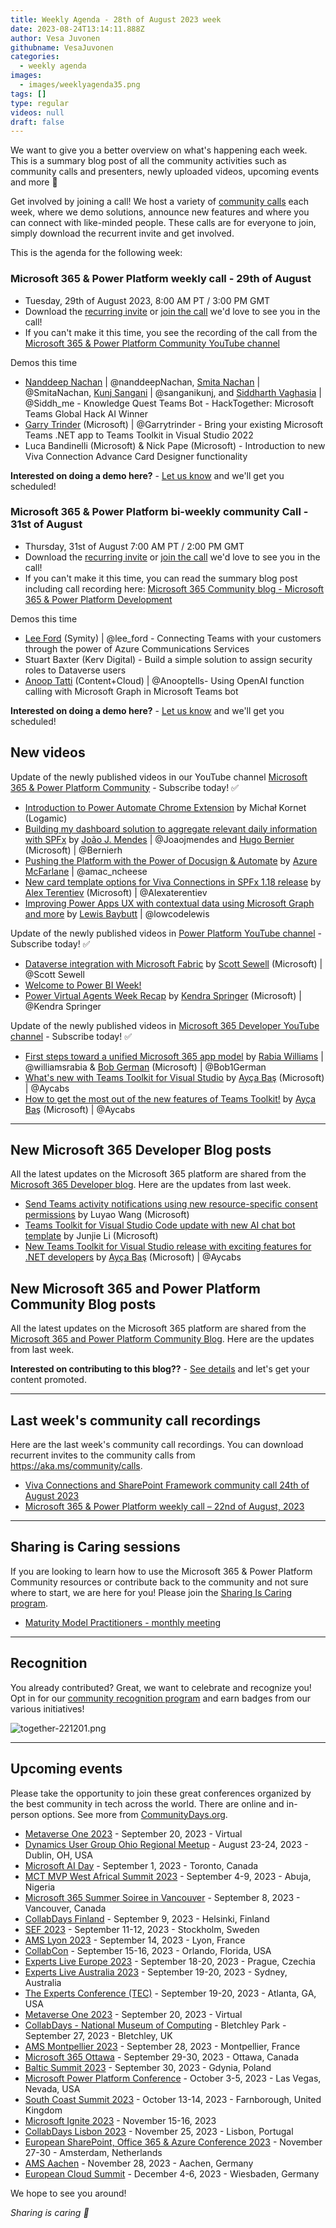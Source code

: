 ```yaml
---
title: Weekly Agenda - 28th of August 2023 week
date: 2023-08-24T13:14:11.888Z
author: Vesa Juvonen
githubname: VesaJuvonen
categories:
  - weekly agenda
images:
  - images/weeklyagenda35.png
tags: []
type: regular
videos: null
draft: false
---
```


We want to give you a better overview on what's happening each week. This is a summary blog post of all the community activities such as community calls and presenters, newly uploaded videos, upcoming events and more 🚀

Get involved by joining a call! We host a variety of [community calls](https://aka.ms/community/calls) each week, where we demo solutions, announce new features and where you can connect with like-minded people. These calls are for everyone to join, simply download the recurrent invite and get involved.

This is the agenda for the following week:

### Microsoft 365 & Power Platform weekly call - 29th of August

* Tuesday, 29th of August 2023, 8:00 AM PT / 3:00 PM GMT
* Download the [recurring invite](https://aka.ms/m365-dev-call) or [join the call](https://aka.ms/m365-dev-call-join) we'd love to see you in the call!
* If you can't make it this time, you see the recording of the call from the [Microsoft 365 & Power Platform Community YouTube channel](https://www.youtube.com/watch?v=MX8OVvsAK0s&list=PLR9nK3mnD-OUQOW86tT5dkCRQAVGY7DlH)

Demos this time

* [Nanddeep Nachan](https://twitter.com/NanddeepNachan) | @nanddeepNachan, [Smita Nachan](https://twitter.com/smitanachan) | @SmitaNachan, [Kunj Sangani](https://twitter.com/sanganikunj) | @sanganikunj, and [Siddharth Vaghasia](https://twitter.com/siddh_me) | @Siddh_me - Knowledge Quest Teams Bot - HackTogether: Microsoft Teams Global Hack AI Winner
* [Garry Trinder](https://twitter.com/garrytrinder) (Microsoft) | @Garrytrinder - Bring your existing Microsoft Teams .NET app to Teams Toolkit in Visual Studio 2022 
* Luca Bandinelli (Microsoft) & Nick Pape (Microsoft) - Introduction to new Viva Connection Advance Card Designer functionality

**Interested on doing a demo here?** - [Let us know](https://aka.ms/community/request/demo) and we'll get you scheduled!


### Microsoft 365 & Power Platform bi-weekly community Call - 31st of August

* Thursday, 31st of August 7:00 AM PT / 2:00 PM GMT
* Download the [recurring invite](https://aka.ms/spdev-sig-call) or [join the call](https://aka.ms/spdev-sig-call-join) we'd love to see you in the call!
* If you can't make it this time, you can read the summary blog post including call recording here: [Microsoft 365 Community blog - Microsoft 365 & Power Platform Development](https://pnp.github.io/blog/categories/microsoft-365-and-power-platform-development-community-call/)

Demos this time

* [Lee Ford](https://twitter.com/lee_ford) (Symity) | @lee_ford - Connecting Teams with your customers through the power of Azure Communications Services
* Stuart Baxter (Kerv Digital) - Build a simple solution to assign security roles to Dataverse users
* [Anoop Tatti](https://twitter.com/anooptells) (Content+Cloud) | @Anooptells- Using OpenAI function calling with Microsoft Graph in Microsoft Teams bot

**Interested on doing a demo here?** - [Let us know](https://aka.ms/community/request/demo) and we'll get you scheduled!


## New videos 

Update of the newly published videos in our YouTube channel [Microsoft 365 & Power Platform Community](https://www.youtube.com/channel/UC_mKdhw-V6CeCM7gTo_Iy7w) - Subscribe today! ✅

* [Introduction to Power Automate Chrome Extension](https://www.youtube.com/watch?v=RKAHmiyEHvk) by Michał Kornet (Logamic) 
* [Building my dashboard solution to aggregate relevant daily information with SPFx](https://www.youtube.com/watch?v=gGOp_ShHQ7c&t=43s) by  [João J. Mendes](https://twitter.com/joaojmendes) | @Joaojmendes and [Hugo Bernier](https://twitter.com/bernierh) (Microsoft) | @Bernierh
* [Pushing the Platform with the Power of Docusign & Automate](https://www.youtube.com/watch?v=CLQTIDZZOL4&t=4s) by  [Azure McFarlane](https://twitter.com/amac_ncheese) | @amac_ncheese 
* [New card template options for Viva Connections in SPFx 1.18 release](https://www.youtube.com/watch?v=rheAG6qEdJc&t=13s) by [Alex Terentiev](https://twitter.com/alexaterentiev) (Microsoft) | @Alexaterentiev
* [Improving Power Apps UX with contextual data using Microsoft Graph and more](https://www.youtube.com/watch?v=HfHJUQkpjec) by  [Lewis Baybutt](https://twitter.com/lowcodelewis) | @lowcodelewis


Update of the newly published videos in [Power Platform YouTube channel](https://www.youtube.com/@mspowerplatform) - Subscribe today! ✅

* [Dataverse integration with Microsoft Fabric](https://www.youtube.com/watch?v=bgcNsqp92YE) by [Scott Sewell](https://twitter.com/ScottSewell) (Microsoft) | @Scott Sewell
* [Welcome to Power BI Week!](https://www.youtube.com/watch?v=xDbNlvJJO6o)
* [Power Virtual Agents Week Recap](https://www.youtube.com/watch?v=d_LzD6hppJc)  by [Kendra Springer](https://twitter.com/KendraSpringer) (Microsoft) | @Kendra Springer  


Update of the newly published videos in [Microsoft 365 Developer YouTube channel](https://www.youtube.com/@Microsoft365Developer) - Subscribe today! ✅

* [First steps toward a unified Microsoft 365 app model](https://www.youtube.com/watch?v=SAWjXdy2Rxs) by [Rabia Williams](https://twitter.com/williamsrabia) | @williamsrabia & [Bob German](https://twitter.com/Bob1German) (Microsoft) | @Bob1German
* [What's new with Teams Toolkit for Visual Studio](https://www.youtube.com/watch?v=vKOIQJKqUgA) by [Ayça Baş](https://twitter.com/aycabs) (Microsoft) | @Aycabs
* [How to get the most out of the new features of Teams Toolkit!](https://www.youtube.com/watch?v=kv4BEjM-RXc) by [Ayça Baş](https://twitter.com/aycabs) (Microsoft) | @Aycabs

---

## New Microsoft 365 Developer Blog posts

All the latest updates on the Microsoft 365 platform are shared from the [Microsoft 365 Developer blog](https://devblogs.microsoft.com/microsoft365dev/). Here are the updates from last week.

* [Send Teams activity notifications using new resource-specific consent permissions](https://devblogs.microsoft.com/microsoft365dev/send-microsoft-teams-activity-feed-notifications-using-resource-specific-content-permissions/) by Luyao Wang (Microsoft)
* [Teams Toolkit for Visual Studio Code update with new AI chat bot template](https://devblogs.microsoft.com/microsoft365dev/teams-toolkit-for-visual-studio-code-update-with-new-ai-chat-bot-template/) by Junjie Li (Microsoft)
* [New Teams Toolkit for Visual Studio release with exciting features for .NET developers](https://devblogs.microsoft.com/microsoft365dev/new-teams-toolkit-for-visual-studio-release-with-exciting-features-for-net-developers/) by [Ayça Baş](https://twitter.com/aycabs) (Microsoft) | @Aycabs


## New Microsoft 365 and Power Platform Community Blog posts

All the latest updates on the Microsoft 365 platform are shared from the [Microsoft 365 and Power Platform Community Blog](https://pnp.github.io/blog/). Here are the updates from last week.

**Interested on contributing to this blog??** - [See details](https://pnp.github.io/blog/post/contribute-blog/) and let's get your content promoted.

---

## Last week's community call recordings

Here are the last week's community call recordings. You can download recurrent invites to the community calls from https://aka.ms/community/calls.

* [Viva Connections and SharePoint Framework community call 24th of August 2023](https://www.youtube.com/watch?v=Sxrnc7gSw4A)
* [Microsoft 365 & Power Platform weekly call – 22nd of August, 2023](https://www.youtube.com/watch?v=3VR5u5FVk4k&t=1267s)

---

## Sharing is Caring sessions

If you are looking to learn how to use the Microsoft 365 & Power Platform Community resources or contribute back to the community and not sure where to start, we are here for you! Please join the [Sharing Is Caring program](https://pnp.github.io/sharing-is-caring/).

* [Maturity Model Practitioners - monthly meeting](https://aka.ms/mm4m365/invite)

---

## Recognition

You already contributed? Great, we want to celebrate and recognize you! Opt in for our [community recognition program](https://pnp.github.io/recognitionprogram/) and earn badges from our various initiatives! 

![together-221201.png](images/community-recognization-program.png)

---

## Upcoming events

Please take the opportunity to join these great conferences organized by the best community in tech across the world. There are online and in-person options. See more from [CommunityDays.org](https://www.communitydays.org/).

* [Metaverse One 2023](https://www.communitydays.org/event/2023-09-20/metaverse-one-2023) - September 20, 2023 - Virtual
* [Dynamics User Group Ohio Regional Meetup](https://www.communitydays.org/event/2023-08-22/dynamics-user-group-ohio-regional-meetup) - August 23-24, 2023 - Dublin, OH, USA
* [Microsoft AI Day](https://www.communitydays.org/event/2023-09-01/microsoft-ai-day) - September 1, 2023 - Toronto, Canada
* [MCT MVP West Africal Summit 2023](https://www.communitydays.org/event/2023-09-04/mct-mvp-west-africa-summit-2023) - September 4-9, 2023 - Abuja, Nigeria
* [Microsoft 365 Summer Soiree in Vancouver](https://www.communitydays.org/event/2023-09-07/microsoft-365-summer-soiree-in-vancourver) - September 8, 2023 - Vancouver, Canada
* [CollabDays Finland](https://www.collabdays.org/2023-finland/) - September 9, 2023 - Helsinki, Finland
* [SEF 2023](https://www.communitydays.org/event/2023-09-11/sef-2023) - September 11-12, 2023 - Stockholm, Sweden
* [AMS Lyon 2023](https://www.communitydays.org/event/2023-09-14/ams-lyon-2023) - September 14, 2023 - Lyon, France
* [CollabCon](https://www.communitydays.org/event/2023-09-15/collabcon) - September 15-16, 2023 - Orlando, Florida, USA
* [Experts Live Europe 2023](https://www.communitydays.org/event/2023-09-18/experts-live-europe-2023) - September 18-20, 2023 - Prague, Czechia
* [Experts Live Australia 2023](https://www.communitydays.org/event/2023-09-19/expertlive-australia-2023) - September 19-20, 2023 - Sydney, Australia
* [The Experts Conference (TEC)](https://www.communitydays.org/event/2023-09-19/the-experts-conference-2023) - September 19-20, 2023 - Atlanta, GA, USA
* [Metaverse One 2023](https://www.communitydays.org/event/2023-09-20/metaverse-one-2023) - September 20, 2023 - Virtual
* [CollabDays - National Museum of Computing](https://www.communitydays.org/event/2023-09-27/collabdays-national-museum-of-computing-bletchley-park) - Bletchley Park - September 27, 2023 - Bletchley, UK
* [AMS Montpellier 2023](https://www.communitydays.org/event/2023-09-28/ams-montpellier-2023) - September 28, 2023 - Montpellier, France
* [Microsoft 365 Ottawa](https://www.communitydays.org/event/2023-09-29/microsoft-365-ottawa) - September 29-30, 2023 - Ottawa, Canada
* [Baltic Summit 2023](https://www.communitydays.org/event/2023-09-30/baltic-summit-2023) - September 30, 2023 - Gdynia, Poland
* [Microsoft Power Platform Conference](https://powerplatformconf.com/) - October 3-5, 2023 - Las Vegas, Nevada, USA
* [South Coast Summit 2023](https://www.southcoastsummit.com/) - October 13-14, 2023 - Farnborough, United Kingdom
* [Microsoft Ignite 2023](https://ignite.microsoft.com/) - November 15-16, 2023
* [CollabDays Lisbon 2023](https://www.collabdays.org/2023-lisbon/) - November 25, 2023 - Lisbon, Portugal
* [European SharePoint, Office 365 & Azure Conference 2023](https://www.sharepointeurope.com/) - November 27-30 - Amsterdam, Netherlands
* [AMS Aachen](https://www.communitydays.org/event/2023-11-28/ams-aachen) - November 28, 2023 - Aachen, Germany
* [European Cloud Summit](https://www.cloudsummit.eu/) - December 4-6, 2023 - Wiesbaden, Germany

We hope to see you around!

_Sharing is caring 🧡_
